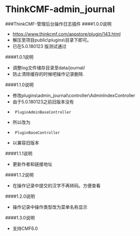 # ThinkCMF-admin_journal
###ThinkCMF-管理后台操作日志插件
####1.0.0说明
 - https://www.thinkcmf.com/appstore/plugin/143.html
 - 解压至项目public\plugins\目录下即可。
 - 已在5.0.180123 版测试通过

####1.0.1说明
 - 调整log文件储存目录至data/journal/
 - 防止清除缓存的时候吧操作记录删除.

####1.1.0说明
 - 修改plugins\admin_journal\controller\AdminIndexController
 - 由于5.0.180123之前旧版本没有
 -      PluginAdminBaseController
 - 所以改为
 -      PluginBaseController
 - 以兼容旧版本

####1.1.1说明
 - 更新作者和链接地址

####1.1.2说明
 - 在操作记录中提交的汉字不再转码。方便查看

####1.2.0说明
 - 操作记录中操作类型改为菜单名称显示
 
####1.3.0说明
 - 支持CMF6.0